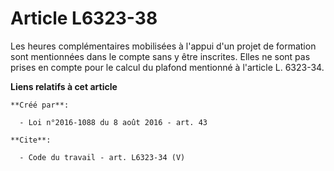 # Article L6323-38

Les heures complémentaires mobilisées à l'appui d'un projet de formation sont mentionnées dans le compte sans y être
inscrites. Elles ne sont pas prises en compte pour le calcul du plafond mentionné à l'article L. 6323-34.

**Liens relatifs à cet article**

	**Créé par**:

	  - Loi n°2016-1088 du 8 août 2016 - art. 43

	**Cite**:

	  - Code du travail - art. L6323-34 (V)
